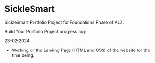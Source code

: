 # SickleSmart

SickleSmart Portfolio Project for Foundations Phase of ALX.

Build Your Portfolio Project progress log:

23-02-2024
- Working on the Landing Page (HTML and CSS) of the website for the time being.

